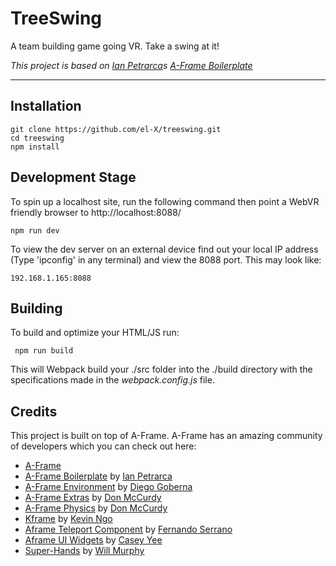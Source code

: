 # TreeSwing

A team building game going VR. Take a swing at it!

*This project is based on [Ian Petrarca](https://ianpetrarca.com/)s [A-Frame Boilerplate](https://github.com/ianpetrarca/webvr_boilerplate)*

___
## Installation

    git clone https://github.com/el-X/treeswing.git
    cd treeswing
    npm install

## Development Stage

To spin up a localhost site, run the following command then point a WebVR friendly browser to http://localhost:8088/

    npm run dev

To view the dev server on an external device find out your local IP address (Type 'ipconfig' in any terminal) and view the 8088 port. This may look like:

    192.168.1.165:8088
 
 ## Building 
 
 To build and optimize your HTML/JS run:
     
     npm run build
 
 This will Webpack build your ./src folder into the ./build directory with the specifications made in the _webpack.config.js_ file.

## Credits

This project is built on top of A-Frame. A-Frame has an amazing community of developers which you can check out here:

- [A-Frame](https://github.com/aframevr/aframe)
- [A-Frame Boilerplate](https://github.com/ianpetrarca/webvr_boilerplate) by [Ian Petrarca](https://ianpetrarca.com/) 
- [A-Frame Environment](https://github.com/feiss/aframe-environment-component) by [Diego Goberna](http://feiss.be/) 
- [A-Frame Extras](https://github.com/donmccurdy/aframe-extras) by [Don McCurdy](https://www.donmccurdy.com/)
- [A-Frame Physics](https://github.com/donmccurdy/aframe-physics-system) by [Don McCurdy](https://www.donmccurdy.com/)
- [Kframe](https://github.com/ngokevin/kframe/) by [Kevin Ngo](http://ngokevin.com/)
- [Aframe Teleport Component](https://github.com/fernandojsg/aframe-teleport-controls) by [Fernando Serrano](http://fernandojsg.com/blog/)
- [Aframe UI Widgets](https://github.com/caseyyee/aframe-ui-widgets) by [Casey Yee](https://twitter.com/whoyee?lang=en)
- [Super-Hands](https://github.com/wmurphyrd/aframe-super-hands-component) by [Will Murphy](https://social.coop/@datatitian) 
